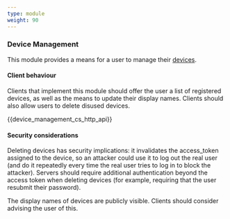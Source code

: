 ```yaml
---
type: module
weight: 90
---
```


### Device Management

This module provides a means for a user to manage their [devices]().

#### Client behaviour

Clients that implement this module should offer the user a list of
registered devices, as well as the means to update their display names.
Clients should also allow users to delete disused devices.

{{device\_management\_cs\_http\_api}}

#### Security considerations

Deleting devices has security implications: it invalidates the
access\_token assigned to the device, so an attacker could use it to log
out the real user (and do it repeatedly every time the real user tries
to log in to block the attacker). Servers should require additional
authentication beyond the access token when deleting devices (for
example, requiring that the user resubmit their password).

The display names of devices are publicly visible. Clients should
consider advising the user of this.
